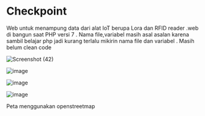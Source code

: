 # Checkpoint

Web untuk menampung data dari alat IoT berupa Lora dan RFID reader .web di bangun saat PHP versi 7 .
Nama file,variabel masih asal asalan karena sambil belajar php jadi kurang terlalu mikirin nama file dan variabel .
Masih belum clean code

![Screenshot (42)](https://user-images.githubusercontent.com/72199625/230560386-ed9b3add-add6-45ce-9055-b5189e49fe03.png)


![image](https://user-images.githubusercontent.com/72199625/230558285-496a40b3-dced-40ad-9cd5-7ec2c462a722.png)

![image](https://user-images.githubusercontent.com/72199625/230558321-591cc7ca-330b-40b3-a62a-2a3cc69e694e.png)

![image](https://user-images.githubusercontent.com/72199625/230558370-2c9d5ce1-c05c-47e2-8643-e3c5b7425382.png)

Peta menggunakan openstreetmap
